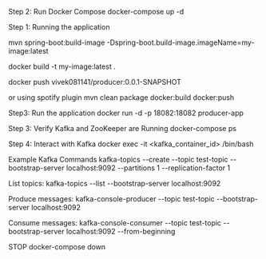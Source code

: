 Step 2: Run Docker Compose
docker-compose up -d


Step 1: Running the application

mvn spring-boot:build-image -Dspring-boot.build-image.imageName=my-image:latest

docker build -t my-image:latest .


docker push vivek081141/producer:0.0.1-SNAPSHOT

or using spotify plugin
mvn clean package docker:build docker:push



Step3: Run the application
docker run -d -p 18082:18082 producer-app


Step 3: Verify Kafka and ZooKeeper are Running
docker-compose ps

Step 4: Interact with Kafka
docker exec -it <kafka_container_id> /bin/bash

Example Kafka Commands
kafka-topics --create --topic test-topic --bootstrap-server localhost:9092 --partitions 1 --replication-factor 1

List topics:
kafka-topics --list --bootstrap-server localhost:9092

Produce messages:
kafka-console-producer --topic test-topic --bootstrap-server localhost:9092


Consume messages:
kafka-console-consumer --topic test-topic --bootstrap-server localhost:9092 --from-beginning


STOP
docker-compose down
